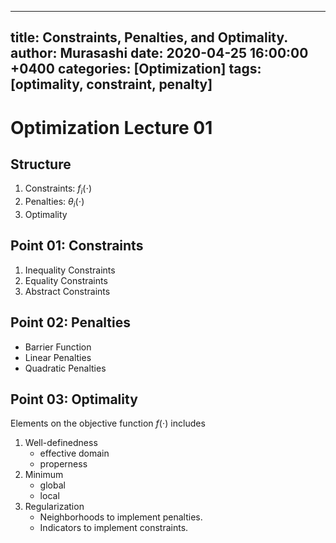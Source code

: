 
---
title: Constraints, Penalties, and Optimality.
author: Murasashi
date: 2020-04-25 16:00:00 +0400
categories: [Optimization] 
tags: [optimality, constraint, penalty]
---

# Optimization Lecture 01


## Structure

1. Constraints: $f_{i}(\cdot)$
2. Penalties: $\theta_{i}(\cdot)$
3. Optimality


## Point 01: Constraints

1. Inequality Constraints
2. Equality Constraints
3. Abstract Constraints


## Point 02: Penalties

- Barrier Function
- Linear Penalties
- Quadratic Penalties


## Point 03: Optimality 

Elements on the objective function $f(\cdot)$ includes

1. Well-definedness
	- effective domain 
	- properness 
2. Minimum 
	- global
	- local 
3. Regularization 
	- Neighborhoods to implement penalties.
	- Indicators to implement constraints.
